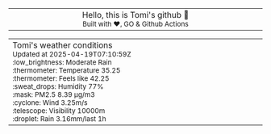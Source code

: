 
<div align="center">
<table>
<tbody>
<td align="center">
<img width="2000" height="0"><br>
Hello, this is Tomi's github 👋<br>
<sup>Built with ❤️, GO & Github Actions</sup><br>
<img width="2000" height="0">
</td>
</tbody>
</table>
</div>
<table>
<tbody>
<td align="left">
<img width="2000" height="0"><br>
Tomi's weather conditions<br>
<sup>Updated at 2025-04-19T07:10:59Z</sup><br>
<sup>:low_brightness: Moderate Rain</sup><br>
<sup>:thermometer: Temperature 35.25 </sup><br>
<sup>:thermometer: Feels like 42.25</sup><br>
<sup>:sweat_drops: Humidity 77%</sup><br>
<sup>:mask: PM2.5 8.39 μg/m3</sup><br>
<sup>:cyclone: Wind 3.25m/s </sup><br>
<sup>:telescope: Visibility 10000m </sup><br>
<sup>:droplet: Rain 3.16mm/last 1h </sup><br>
<img width="2000" height="0">
</td>
<td align="left">
<img width="2000" height="0"><br>
<br>
<img width="2000" height="0">
</td>
</tbody>
</table>
</div>
    